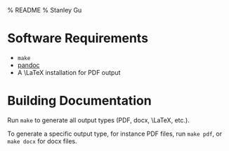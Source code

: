 % README
% Stanley Gu

# Software Requirements
* `make`
* [pandoc](http://johnmacfarlane.net/pandoc/index.html)
* A \LaTeX installation for PDF output

# Building Documentation

Run `make` to generate all output types (PDF, docx, \LaTeX, etc.).

To generate a specific output type, for instance PDF files, run `make pdf`, or `make docx` for docx files.
